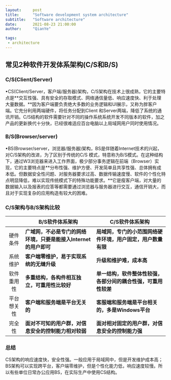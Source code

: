 ```yaml
---
layout:     post
title:      "Software development system architecture"
subtitle:   "Software architecture"
date:       2021-08-23 21:00:00
author:     "QianYe"

tags:
 - architecture
---
```


## 常见2种软件开发体系架构(C/S和B/S)

### C/S(Client/Server)

 •CS(Client/Server，客户端/服务器)架构，C/S架构在技术上很成熟，它的主要特点是**交互性强、具有安全的存取模式、网络通信量低、响应速度快、利于处理大量数据。**因为客户端要负责绝大多数的业务逻辑和UI展示，又称为胖客户端。它充分利用两端硬件，将任务分配到Client 和Server两端，降低了系统的通讯开销。C/S结构的软件需要针对不同的操作系统系统开发不同版本的软件，加之产品的更新换代十分快，已经很难适应百台电脑以上局域网用户同时使用情况。



### B/S(Browser/server)

​    •BS(Browser/server，浏览器/服务器)架构，BS是伴随着Internet技术的兴起，对C/S架构的改进，为了区别于传统的C/S 模式，特意称为B/S模式。在这种结构下，通过W3浏览器来进入工作界面，极少部分事务逻辑在前端（Browser）实现，它的主要特点是**分布性强、维护方便、开发简单且共享性强、总体拥有成本低。但数据安全性问题、对服务器要求过高、数据传输速度慢、软件的个性化特点明显降低，难以实现传统模式下的特殊功能要求。**它是瘦客户端，对大量的数据输入以及报表的应答等都需要通过浏览器与服务器进行交互，通信开销大，而且对于实现复杂的应用构造有较大的困难。



### C/S架构与B/S架构比较

|            | B/S软件体系架构                                              | C/S软件体系架构                                              |
| :--------: | ------------------------------------------------------------ | ------------------------------------------------------------ |
|  硬件条件  | **广域网，不必是专门的网络环境，只要是能接入Internet的用户即可** | **局域网，专门的小范围网络硬件环境，用户固定，用户数量有限** |
|  系统维护  | **客户端零维护，易于实现系统的无缝升级**                     | **升级和维护难，成本高**                                     |
| 软件重用性 | **多重结构，各构件相互独立，可重用性比较好**                 | **单一结构，软件整体性较强，各部分间的耦合性强，可重用性较差** |
| 平台想关性 | **客户端和服务端是平台无关的**                               | **客服端和服务端是平台相关的，多是Windows平台**              |
|   完全性   | **面对不可知的用户群，对信息安全的控制能力相对较弱**         | **面对相对固定的用户群，对信息安全的控制能力强**             |

### 总结

CS架构的响应速度快，安全性强。一般应用于局域网中，但是开发维护成本高；BS架构可以实现跨平台，客户端零维护，但是个性化能力低，响应速度较慢。所以有些单位日常办公应用BS，在实际生产中使用CS结构。